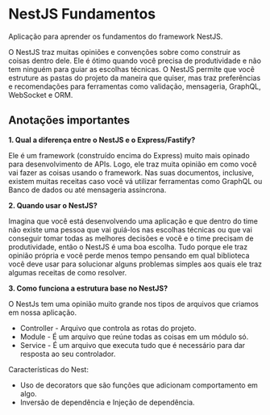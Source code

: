 # NestJS Fundamentos

Aplicação para aprender os fundamentos do framework NestJS.

O NestJS traz muitas opiniões e convenções sobre como construir as coisas dentro dele. Ele é ótimo quando você precisa de produtividade e não tem ninguém para guiar as escolhas técnicas. O NestJS permite que você estruture as pastas do projeto da maneira que quiser, mas traz preferências e recomendações para ferramentas como validação, mensageria, GraphQL, WebSocket e ORM.

## Anotações importantes

**1. Qual a diferença entre o NestJS e o Express/Fastify?**

Ele é um framework (construído encima do Express) muito mais opinado para desenvolvimento de APIs. Logo, ele traz muita opinião em como você vai fazer as coisas usando o framework.
Nas suas documentos, inclusive, existem muitas receitas caso você vá utilizar ferramentas como GraphQL ou Banco de dados ou até mensageria assíncrona.

**2. Quando usar o NestJS?**

Imagina que você está desenvolvendo uma aplicação e que dentro do time não existe uma pessoa que vai guiá-los nas escolhas técnicas ou que vai conseguir tomar todas as melhores decisões e você e o time precisam de produtividade, então o NestJS é uma boa escolha. Tudo porque ele traz opinião própria e você perde menos tempo pensando em qual biblioteca você deve usar para solucionar alguns problemas simples aos quais ele traz algumas receitas de como resolver.

**3. Como funciona a estrutura base no NestJS?**

O NestJs tem uma opinião muito grande nos tipos de arquivos que criamos em nossa aplicação.

- Controller - Arquivo que controla as rotas do projeto.
- Module - É um arquivo que reúne todas as coisas em um módulo só.
- Service - É um arquivo que executa tudo que é necessário para dar resposta ao seu controlador.

Características do Nest:
- Uso de decorators que são funções que adicionam comportamento em algo.
- Inversão de dependência e Injeção de dependência.
